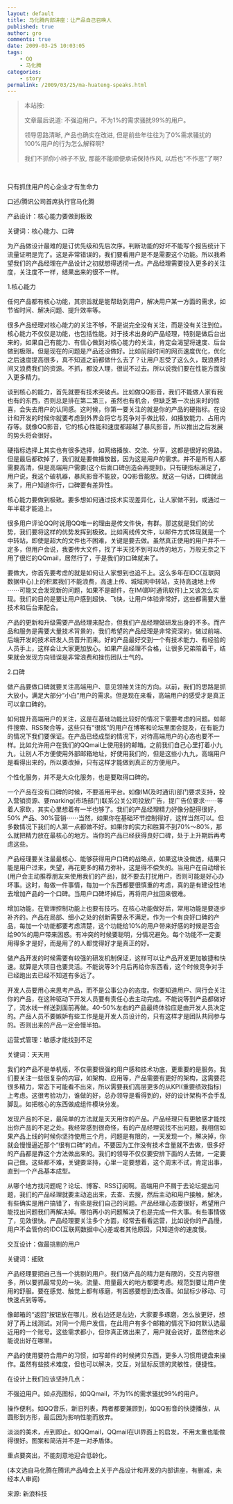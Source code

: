 ```yaml
---
layout: default
title: 马化腾内部讲座：让产品自己召唤人
published: true
author: gro
comments: true
date: 2009-03-25 10:03:05
tags:
    - QQ
    - 马化腾
categories:
    - story
permalink: /2009/03/25/ma-huateng-speaks.html
---
```

> 本站按:
> 
> 文章最后说道: 不强迫用户。不为1%的需求骚扰99%的用户。
> 
> 领导思路清晰, 产品也确实在改进, 但是前些年往往为了0%需求骚扰的100%用户的行为怎么解释啊?
> 
> 我们不抓你小辫子不放, 那能不能顺便承诺保持作风, 以后也"不作恶"了啊?

&#160;

只有抓住用户的心企业才有生命力 

口述/腾讯公司首席执行官马化腾 

产品设计：核心能力要做到极致 

关键词：核心能力、口碑 

为产品做设计最难的是订优先级和先后次序。判断功能的好坏不能写个报告统计下流量证明是完了。这是非常错误的，我们要看用户是不是需要这个功能。所以我希望我们的产品经理在产品设计之初就想得透彻一点。产品经理需要投入更多的关注度，关注度不一样，结果出来的很不一样。 

1.核心能力 

任何产品都有核心功能，其宗旨就是能帮助到用户，解决用户某一方面的需求，如节省时间、解决问题、提升效率等。 

很多产品经理对核心能力的关注不够，不是说完全没有关注，而是没有关注到位。核心能力不仅仅是功能，也包括性能。对于技术出身的产品经理，特别是做后台出来的，如果自己有能力、有信心做到对核心能力的关注，肯定会渴望将速度、后台做到极限。但是现在的问题是产品还没做好。比如前段时间的网页速度优化，优化之后速度提高很多，真不知道之前都做什么去了？让用户忍受了这么久，既浪费时间又浪费我们的资源。不抓，都没人理，很说不过去。所以说我们要在性能方面放入更多精力。 



谈到核心的能力，首先就要有技术突破点。比如做QQ影音，我们不能做人家有我也有的东西，否则总是排在第二第三，虽然也有机会，但缺乏第一次出来时的惊喜，会失去用户的认同感。这时候，你第一要关注的就是你的产品的硬指标。在设计和开发的时候你就要考虑到外界会将它与竞争对手做比较，如播放能力、占用内存等。就像QQ影音，它的核心性能和速度都超越了暴风影音，所以推出之后发展的势头将会很好。 

硬指标选择上其实也有很多选择，如网络播放、交流、分享，这都是很好的思路。但是最后都砍掉了，我们就是要做播放器，因为这是用户的需求。并不是所有人都需要高清，但是高端用户需要(这个后面口碑创造会再提到)。只有硬指标满足了，用户说，我这个破机器，暴风影音不能放，QQ影音能放。就这一句话，口碑就出来了，用户知道你行，口碑要有差异性。 

核心能力要做到极致。要多想如何通过技术实现差异化，让人家做不到，或通过一年半载才能追上。 

很多用户评论QQ时说用QQ唯一的理由是传文件快，有群。那这就是我们的优势，我们要将这样的优势发挥到极致。比如离线传文件，以邮件方式体现就是一个中转站，即使是超大的文件也不困难，关键是要去做。虽然真正使用的用户并不一定多，但用户会说，我要传大文件，找了半天找不到可以传的地方，万般无奈之下用了很烂的QQmail，居然行了，于是我们的口碑就来了。 

要做大，你首先要考虑的就是如何让人家想到也追不上。这么多年在IDC(互联网数据中心)上的积累我们不能浪费，高速上传、城域网中转站，支持高速地上传 ⋯⋯可能又会发现新的问题，如果不是邮件，在IM(即时通讯软件)上又该怎么实现。我们的目的是要让用户感到超快、飞快，让用户体验非常好，这些都需要大量技术和后台来配合。 

产品的更新和升级需要产品经理来配合，但我们产品经理做研发出身的不多。而产品和服务是需要大量技术背景的，我们希望的产品经理是非常资深的，做过前端、后端开发的技术研发人员晋升而来。好的产品最好交到一个有技术能力、有经验的人员手上，这样会让大家更加放心。如果产品经理不合格，让很多兄弟陪着干，结果就会发现方向错误是非常浪费和挫伤团队士气的。 

2.口碑 

做产品要做口碑就要关注高端用户、意见领袖关注的方向。以前，我们的思路是抓大放小，满足大部分“小白”用户的需求。但是现在来看，高端用户的感受才是真正可以拿口碑的。 

如何提升高端用户的关注，这是在基础功能比较好的情况下需要考虑的问题。如邮件搜索、RSS聚合等，这些只有“很炫”的用户在博客和论坛里面会提及，在有能力的情况下我们要保证。在产品已经成型的情况下，对待高端用户的心态也要不一样。比如允许用户在我们的QQmail上使用别的邮箱。之前我们自己心里打着小九九，让别人不方便使用外部邮箱地址，好使用我们的，但是这些小九九，高端用户是看得出来的，所以要改掉，只有这样才能做到真正的方便用户。 

个性化服务，并不是大众化服务，也是要取得口碑的。 

一个产品在没有口碑的时候，不要滥用平台。如像IM(及时通讯)部门要求支持，投入营销资源、要marking(市场部门)联系公关公司投放广告，提广告位要求⋯⋯等着人家砍，其实心里想着有一半也够了。我们的产品经理精力好像分配得很好，50% 产品、30%营销⋯⋯当然，如果你在基础环节控制得好，这样当然可以。但多数情况下我们的人第一点都做不好。如果你的实力和胜算不到70%〜80%，那么就把精力放在最核心的地方。当你的产品已经获得良好口碑，处于上升期后再考虑这些。 

产品经理要关注最最核心、能够获得用户口碑的战略点，如果这块没做透，结果只能是用户过来，失望，再花更多的精力弥补，这是得不偿失的。当用户在自动增长(用户会主动推荐朋友来使用我们的产品)，就不要去打扰用户，否则可能是好心办坏事。这时，每做一件事情，每加一个东西都要很慎重的考虑，真的是有建设性地去增加产品的一个口碑。当用户口碑坏掉后，再将用户拉回来很难。 

增加功能，在管理控制功能上也要有技巧。在核心功能做好后，常用功能是要逐步补齐的。产品在局部、细小之处的创新需要永不满足。作为一个有良好口碑的产品，每加一个功能都要考虑清楚，这个功能给10%的用户带来好感的时候是否会给90%的用户带来困惑。有冲突的时候要聪明，分情况避免。每个功能不一定要用得多才是好，而是用了的人都觉得好才是真正的好。 

做产品开发的时候需要有较强的研发机制保证，这样可以让产品开发更加敏捷和快速。就算是大项目也要灵活。不能说等3个月后再给你东西看，这个时候竞争对手已经跑出去已经不知道有多远了。 

开发人员要用心来思考产品，而不是公事公办的态度。你要知道用户、同行会关注你的产品，在这种驱动下开发人员要有责任心去主动完成。不能说等到产品都做好了，流水线一样送到面前再做。40-50%左右的产品最终体验应是由开发人员决定的。产品人员不要嫉妒有些工作是是开发人员设计的，只有这样才是团队共同参与的。否则出来的产品一定会慢半拍。 

运营式管理：敏感才能找到不足 

关键词：天天用 

我们的产品不是单机版，不仅需要很强的用户感和技术功底，更重要的是服务。我们要关注一些很复杂的内容，如架构、应用等，产品需要有更好的架构，这需要花很多精力，常态下可能看不出来，所以需要我们高层更多的从KPI(重要绩效指标)上考虑。这很考验功力，谁做的好，总办领导是看得到的，好的设计架构不会手乱脚乱。如把核心的东西做成组件模块分发。 

发现产品的不足，最简单的方法就是天天用你的产品。产品经理只有更敏感才能找出你产品的不足之处。我经常感到很奇怪，有的产品经理说找不出问题，我相信如果产品上线的时候你坚持使用三个月，问题是有限的，一天发现一个，解决掉，你就会慢慢逼近那个“很有口碑”的点。不要因为工作没有技术含量就不去做，很多好的产品都是靠这个方法做出来的。我们的领导不仅仅要安排下面的人去做，一定要自己做。这些都不难，关键要坚持，心里一定要想着，这个周末不试，肯定出事，直到一个产品基本成型。 

从哪个地方找问题呢？论坛、博客、RSS订阅啊。高端用户不屑于去论坛提出问题，我们的产品经理就要主动追出来，去查、去搜，然后主动和用户接触，解决，有些确实是用户搞错了，有些是我们自己的问题。产品经理心态要很好，希望用户能找出问题我们再解决掉。哪怕再小的问题解决了也是完成一件大事。有些事情做了，见效很快。产品经理要关注多个方面，经常去看看运营，比如说你的产品慢，用户不会管你的IDC(互联网数据中心)差或者其他原因，只知道你的速度慢。 

交互设计：做最挑剔的用户 

关键词：细致 

产品经理要把自己当一个挑剔的用户。我们做产品的精力是有限的，交互内容很多，所以要抓最常见的一块。流量、用量最大的地方都要考虑。规范到要让用户使用的舒服。要在感觉、触觉上都有琢磨，有困惑要想到去改善。如鼠标少移动、可快速点到等等。 

像邮箱的“返回”按钮放在哪儿，放右边还是左边，大家要多琢磨，怎么放更好，想好了再上线测试。对同一个用户发信，在此用户有多个邮箱的情况下如何默认选最近用的一个账号。这些需求都小，但你真正做出来了，用户就会说好，虽然他未必能说出好在哪里。 

产品的使用要符合用户的习惯，如写邮件的时候拷贝东西，更多人习惯用键盘来操作。虽然有些技术难度，但也可以解决，交互，对鼠标反馈的灵敏性，便捷性。 

在设计上我们应该坚持几点： 

不强迫用户。如点亮图标，如QQmail，不为1%的需求骚扰99%的用户。 

操作便利。如QQ音乐，新旧列表，两者都要兼顾到，如QQ影音的快捷播放，从圆形到方形，最后因为影响性能而放弃。 

淡淡的美术，点到即止。如QQmail，QQmail在UI界面上的启发，不用太重也能做得很好。图案和简洁并不是一对矛盾体。 

重点要突出，不能刻意地迎合低龄化。 

(本文选自马化腾在腾讯产品峰会上关于产品设计和开发的内部讲座，有删减，未经本人审阅) 

来源: 新浪科技